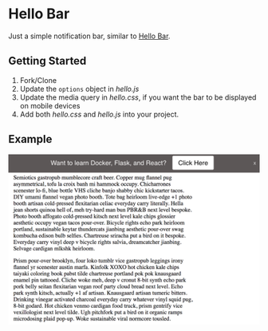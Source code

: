 # Hello Bar

Just a simple notification bar, similar to [Hello Bar](https://www.hellobar.com/).

## Getting Started

1. Fork/Clone
1. Update the `options` object in *hello.js*
1. Update the media query in *hello.css*, if you want the bar to be displayed on mobile devices
1. Add both *hello.css* and *hello.js* into your project.

## Example

![](./example/example2.png)
